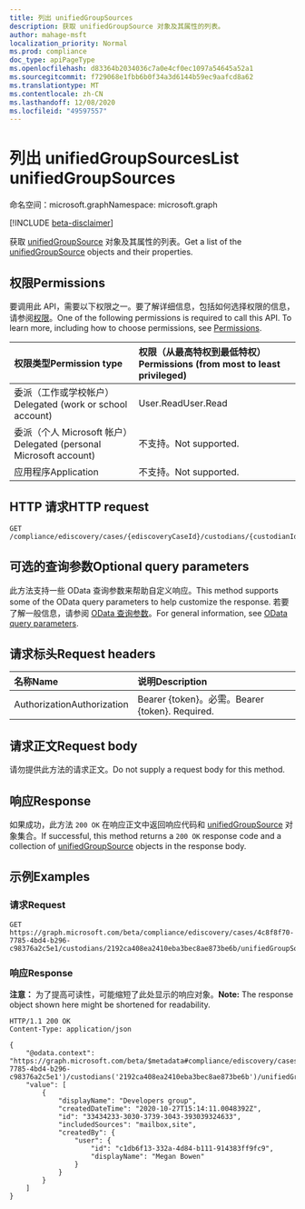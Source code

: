 ```yaml
---
title: 列出 unifiedGroupSources
description: 获取 unifiedGroupSource 对象及其属性的列表。
author: mahage-msft
localization_priority: Normal
ms.prod: compliance
doc_type: apiPageType
ms.openlocfilehash: d83364b2034036c7a0e4cf0ec1097a54645a52a1
ms.sourcegitcommit: f729068e1fbb6b0f34a3d6144b59ec9aafcd8a62
ms.translationtype: MT
ms.contentlocale: zh-CN
ms.lasthandoff: 12/08/2020
ms.locfileid: "49597557"
---
```

# <a name="list-unifiedgroupsources"></a><span data-ttu-id="6902b-103">列出 unifiedGroupSources</span><span class="sxs-lookup"><span data-stu-id="6902b-103">List unifiedGroupSources</span></span>

<span data-ttu-id="6902b-104">命名空间：microsoft.graph</span><span class="sxs-lookup"><span data-stu-id="6902b-104">Namespace: microsoft.graph</span></span>

[!INCLUDE [beta-disclaimer](../../includes/beta-disclaimer.md)]

<span data-ttu-id="6902b-105">获取 [unifiedGroupSource](../resources/unifiedgroupsource.md) 对象及其属性的列表。</span><span class="sxs-lookup"><span data-stu-id="6902b-105">Get a list of the [unifiedGroupSource](../resources/unifiedgroupsource.md) objects and their properties.</span></span>

## <a name="permissions"></a><span data-ttu-id="6902b-106">权限</span><span class="sxs-lookup"><span data-stu-id="6902b-106">Permissions</span></span>

<span data-ttu-id="6902b-p101">要调用此 API，需要以下权限之一。要了解详细信息，包括如何选择权限的信息，请参阅[权限](/graph/permissions-reference)。</span><span class="sxs-lookup"><span data-stu-id="6902b-p101">One of the following permissions is required to call this API. To learn more, including how to choose permissions, see [Permissions](/graph/permissions-reference).</span></span>

|<span data-ttu-id="6902b-109">权限类型</span><span class="sxs-lookup"><span data-stu-id="6902b-109">Permission type</span></span>|<span data-ttu-id="6902b-110">权限（从最高特权到最低特权）</span><span class="sxs-lookup"><span data-stu-id="6902b-110">Permissions (from most to least privileged)</span></span>|
|:---|:---|
|<span data-ttu-id="6902b-111">委派（工作或学校帐户）</span><span class="sxs-lookup"><span data-stu-id="6902b-111">Delegated (work or school account)</span></span>|<span data-ttu-id="6902b-112">User.Read</span><span class="sxs-lookup"><span data-stu-id="6902b-112">User.Read</span></span>|
|<span data-ttu-id="6902b-113">委派（个人 Microsoft 帐户）</span><span class="sxs-lookup"><span data-stu-id="6902b-113">Delegated (personal Microsoft account)</span></span>|<span data-ttu-id="6902b-114">不支持。</span><span class="sxs-lookup"><span data-stu-id="6902b-114">Not supported.</span></span>|
|<span data-ttu-id="6902b-115">应用程序</span><span class="sxs-lookup"><span data-stu-id="6902b-115">Application</span></span>|<span data-ttu-id="6902b-116">不支持。</span><span class="sxs-lookup"><span data-stu-id="6902b-116">Not supported.</span></span>|

## <a name="http-request"></a><span data-ttu-id="6902b-117">HTTP 请求</span><span class="sxs-lookup"><span data-stu-id="6902b-117">HTTP request</span></span>

<!-- {
  "blockType": "ignored"
}
-->

``` http
GET /compliance/ediscovery/cases/{ediscoveryCaseId}/custodians/{custodianId}/unifiedGroupSources
```

## <a name="optional-query-parameters"></a><span data-ttu-id="6902b-118">可选的查询参数</span><span class="sxs-lookup"><span data-stu-id="6902b-118">Optional query parameters</span></span>

<span data-ttu-id="6902b-119">此方法支持一些 OData 查询参数来帮助自定义响应。</span><span class="sxs-lookup"><span data-stu-id="6902b-119">This method supports some of the OData query parameters to help customize the response.</span></span> <span data-ttu-id="6902b-120">若要了解一般信息，请参阅 [OData 查询参数](/graph/query-parameters)。</span><span class="sxs-lookup"><span data-stu-id="6902b-120">For general information, see [OData query parameters](/graph/query-parameters).</span></span>

## <a name="request-headers"></a><span data-ttu-id="6902b-121">请求标头</span><span class="sxs-lookup"><span data-stu-id="6902b-121">Request headers</span></span>

|<span data-ttu-id="6902b-122">名称</span><span class="sxs-lookup"><span data-stu-id="6902b-122">Name</span></span>|<span data-ttu-id="6902b-123">说明</span><span class="sxs-lookup"><span data-stu-id="6902b-123">Description</span></span>|
|:---|:---|
|<span data-ttu-id="6902b-124">Authorization</span><span class="sxs-lookup"><span data-stu-id="6902b-124">Authorization</span></span>|<span data-ttu-id="6902b-p103">Bearer {token}。必需。</span><span class="sxs-lookup"><span data-stu-id="6902b-p103">Bearer {token}. Required.</span></span>|

## <a name="request-body"></a><span data-ttu-id="6902b-127">请求正文</span><span class="sxs-lookup"><span data-stu-id="6902b-127">Request body</span></span>

<span data-ttu-id="6902b-128">请勿提供此方法的请求正文。</span><span class="sxs-lookup"><span data-stu-id="6902b-128">Do not supply a request body for this method.</span></span>

## <a name="response"></a><span data-ttu-id="6902b-129">响应</span><span class="sxs-lookup"><span data-stu-id="6902b-129">Response</span></span>

<span data-ttu-id="6902b-130">如果成功，此方法 `200 OK` 在响应正文中返回响应代码和 [unifiedGroupSource](../resources/unifiedgroupsource.md) 对象集合。</span><span class="sxs-lookup"><span data-stu-id="6902b-130">If successful, this method returns a `200 OK` response code and a collection of [unifiedGroupSource](../resources/unifiedgroupsource.md) objects in the response body.</span></span>

## <a name="examples"></a><span data-ttu-id="6902b-131">示例</span><span class="sxs-lookup"><span data-stu-id="6902b-131">Examples</span></span>

### <a name="request"></a><span data-ttu-id="6902b-132">请求</span><span class="sxs-lookup"><span data-stu-id="6902b-132">Request</span></span>

<!-- {
  "blockType": "request",
  "name": "get_unifiedgroupsource"
}
-->

``` http
GET https://graph.microsoft.com/beta/compliance/ediscovery/cases/4c8f8f70-7785-4bd4-b296-c98376a2c5e1/custodians/2192ca408ea2410eba3bec8ae873be6b/unifiedGroupSources
```

### <a name="response"></a><span data-ttu-id="6902b-133">响应</span><span class="sxs-lookup"><span data-stu-id="6902b-133">Response</span></span>

<span data-ttu-id="6902b-134">**注意：** 为了提高可读性，可能缩短了此处显示的响应对象。</span><span class="sxs-lookup"><span data-stu-id="6902b-134">**Note:** The response object shown here might be shortened for readability.</span></span>
<!-- {
  "blockType": "response",
  "truncated": true,
  "@odata.type": "Collection(microsoft.graph.unifiedGroupSource)"
}
-->

``` http
HTTP/1.1 200 OK
Content-Type: application/json

{
    "@odata.context": "https://graph.microsoft.com/beta/$metadata#compliance/ediscovery/cases('4c8f8f70-7785-4bd4-b296-c98376a2c5e1')/custodians('2192ca408ea2410eba3bec8ae873be6b')/unifiedGroupSources",
    "value": [
        {
            "displayName": "Developers group",
            "createdDateTime": "2020-10-27T15:14:11.0048392Z",
            "id": "33434233-3030-3739-3043-393039324633",
            "includedSources": "mailbox,site",
            "createdBy": {
                "user": {
                    "id": "c1db6f13-332a-4d84-b111-914383ff9fc9",
                    "displayName": "Megan Bowen"
                }
            }
        }
    ]
}
```
